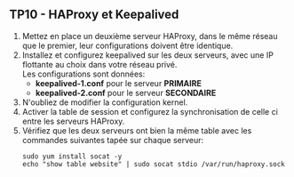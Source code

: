 ## TP10 - HAProxy et Keepalived

1. Mettez en place un deuxième serveur HAProxy, dans le même réseau que le premier, leur configurations doivent être identique.
2. Installez et configurez keepalived sur les deux serveurs, avec une IP flottante au choix dans votre réseau privé.<br>Les configurations sont données:
   - **keepalived-1.conf** pour le serveur **PRIMAIRE**
   - **keepalived-2.conf** pour le serveur **SECONDAIRE**
3. N'oubliez de modifier la configuration kernel.
4. Activer la table de session et configurez la synchronisation de celle ci entre les serveurs HAProxy.
5. Vérifiez que les deux serveurs ont bien la même table avec les commandes suivantes tapée sur chaque serveur: 
    ```
    sudo yum install socat -y
    echo "show table website" | sudo socat stdio /var/run/haproxy.sock
    ```
   
